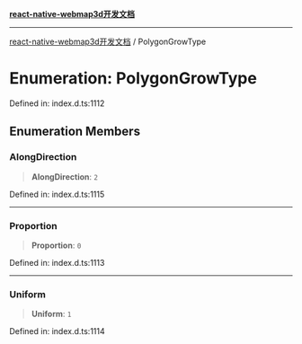 [**react-native-webmap3d开发文档**](../README.md)

***

[react-native-webmap3d开发文档](../globals.md) / PolygonGrowType

# Enumeration: PolygonGrowType

Defined in: index.d.ts:1112

## Enumeration Members

### AlongDirection

> **AlongDirection**: `2`

Defined in: index.d.ts:1115

***

### Proportion

> **Proportion**: `0`

Defined in: index.d.ts:1113

***

### Uniform

> **Uniform**: `1`

Defined in: index.d.ts:1114
